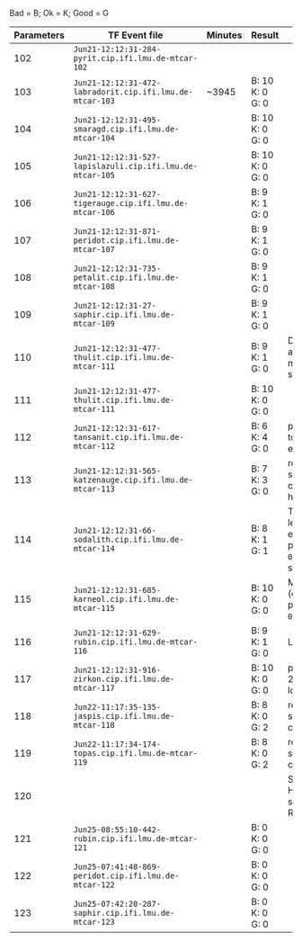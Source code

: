 Bad = B; Ok = K; Good = G

| Parameters   | TF Event file | Minutes | Result | Comments |
| ------------ | ------------- | ------- | ------ | -------- |
| 102 | `Jun21-12:12:31-284-pyrit.cip.ifi.lmu.de-mtcar-102` | | | |
| 103 | `Jun21-12:12:31-472-labradorit.cip.ifi.lmu.de-mtcar-103` | ~3945 | B: 10<br> K: 0<br> G: 0 | |
| 104 | `Jun21-12:12:31-495-smaragd.cip.ifi.lmu.de-mtcar-104` | | B: 10<br> K: 0<br> G: 0 | |
| 105 | `Jun21-12:12:31-527-lapislazuli.cip.ifi.lmu.de-mtcar-105` | | B: 10<br> K: 0<br> G: 0 | |
| 106 | `Jun21-12:12:31-627-tigerauge.cip.ifi.lmu.de-mtcar-106` | | B: 9<br> K: 1<br> G: 0 | |
| 107 | `Jun21-12:12:31-871-peridot.cip.ifi.lmu.de-mtcar-107` | | B: 9<br> K: 1<br> G: 0 | |
| 108 | `Jun21-12:12:31-735-petalit.cip.ifi.lmu.de-mtcar-108` | | B: 9<br> K: 1<br> G: 0 | |
| 109 | `Jun21-12:12:31-27-saphir.cip.ifi.lmu.de-mtcar-109` | | B: 9<br> K: 1<br> G: 0 | |
| 110 | `Jun21-12:12:31-477-thulit.cip.ifi.lmu.de-mtcar-111` | | B: 9<br> K: 1<br> G: 0 | Deeper net architecture makes things slower. |
| 111 | `Jun21-12:12:31-477-thulit.cip.ifi.lmu.de-mtcar-111` | | B: 10<br> K: 0<br> G: 0 | |
| 112 | `Jun21-12:12:31-617-tansanit.cip.ifi.lmu.de-mtcar-112` | | B: 6<br> K: 4<br> G: 0 | pb\_c\_init seems to have a good effect, yet again. |
| 113 | `Jun21-12:12:31-565-katzenauge.cip.ifi.lmu.de-mtcar-113` | | B: 7<br> K: 3<br> G: 0 | reduce\_eval scheduler with consecutive=true has no effect |
| 114 | `Jun21-12:12:31-66-sodalith.cip.ifi.lmu.de-mtcar-114` | | B: 8<br> K: 1<br> G: 1 | The one that was learnt so well was excellent. pb\_c\_init set to `0.1`, pb\_c\_base set to `1000`. |
| 115 | `Jun21-12:12:31-685-karneol.cip.ifi.lmu.de-mtcar-115` | | B: 10<br> K: 0<br> G: 0 | More exploration (dirichlet), pb\_c\_init set to `0.15`. |
| 116 | `Jun21-12:12:31-629-rubin.cip.ifi.lmu.de-mtcar-116` | | B: 9<br> K: 1<br> G: 0 | L2 (weight decay) |
| 117 | `Jun21-12:12:31-916-zirkon.cip.ifi.lmu.de-mtcar-117` | | B: 10<br> K: 0<br> G: 0 | pb\_c\_base set to 200, probably too low. |
| 118 | `Jun22-11:17:35-135-jaspis.cip.ifi.lmu.de-mtcar-118` | | B: 8<br> K: 0<br> G: 2 | reduce\_eval scheduler with consecutive=false |
| 119 | `Jun22-11:17:34-174-topas.cip.ifi.lmu.de-mtcar-119` | | B: 8<br> K: 0<br> G: 2 | reduce\_eval scheduler with consecutive=false |
| 120 | | | | Same as 123. Had issues with segfaults on pyrit. Really weird. |
| 121 | `Jun25-08:55:10-442-rubin.cip.ifi.lmu.de-mtcar-121` | | B: 0<br> K: 0<br> G: 0 | |
| 122 | `Jun25-07:41:48-869-peridot.cip.ifi.lmu.de-mtcar-122` | | B: 0<br> K: 0<br> G: 0 | |
| 123 | `Jun25-07:42:20-287-saphir.cip.ifi.lmu.de-mtcar-123` | | B: 0<br> K: 0<br> G: 0 | |
